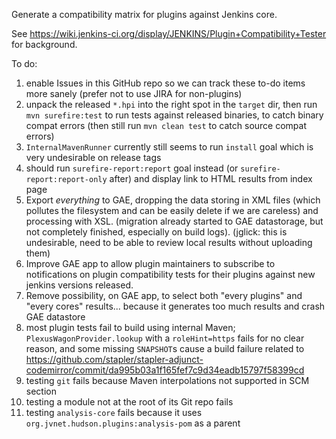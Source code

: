 Generate a compatibility matrix for plugins against Jenkins core.

See https://wiki.jenkins-ci.org/display/JENKINS/Plugin+Compatibility+Tester for background.

To do:

1. enable Issues in this GitHub repo so we can track these to-do items more sanely (prefer not to use JIRA for non-plugins)
1. unpack the released `*.hpi` into the right spot in the `target` dir, then run `mvn surefire:test` to run tests against released binaries, to catch binary compat errors (then still run `mvn clean test` to catch source compat errors)
1. `InternalMavenRunner` currently still seems to run `install` goal which is very undesirable on release tags
1. should run `surefire-report:report` goal instead (or `surefire-report:report-only` after) and display link to HTML results from index page
1. Export *everything* to GAE, dropping the data storing in XML files (which pollutes the filesystem and can be easily delete if we are careless) and processing with XSL. (migration already started to GAE datastorage, but not completely finished, especially on build logs). (jglick: this is undesirable, need to be able to review local results without uploading them)
1. Improve GAE app to allow plugin maintainers to subscribe to notifications on plugin compatibility tests for their plugins against new jenkins versions released.
1. Remove possibility, on GAE app, to select both "every plugins" and "every cores" results... because it generates too much results and crash GAE datastore
1. most plugin tests fail to build using internal Maven; `PlexusWagonProvider.lookup` with a `roleHint=https` fails for no clear reason, and some missing `SNAPSHOT`s cause a build failure related to https://github.com/stapler/stapler-adjunct-codemirror/commit/da995b03a1f165fef7c9d34eadb15797f58399cd
1. testing `git` fails because Maven interpolations not supported in SCM section
1. testing a module not at the root of its Git repo fails
1. testing `analysis-core` fails because it uses `org.jvnet.hudson.plugins:analysis-pom` as a parent
